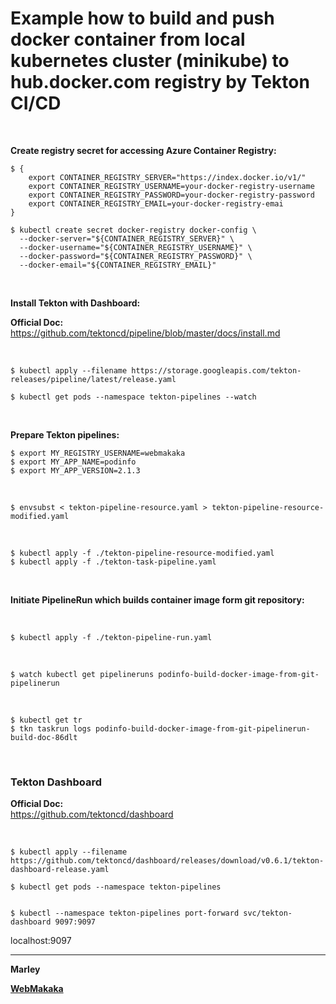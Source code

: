 # Example how to build and push docker container from local kubernetes cluster (minikube) to hub.docker.com registry by Tekton CI/CD


<br/>

**Create registry secret for accessing Azure Container Registry:**


```
$ {
    export CONTAINER_REGISTRY_SERVER="https://index.docker.io/v1/"
    export CONTAINER_REGISTRY_USERNAME=your-docker-registry-username
    export CONTAINER_REGISTRY_PASSWORD=your-docker-registry-password
    export CONTAINER_REGISTRY_EMAIL=your-docker-registry-emai
}
```

```
$ kubectl create secret docker-registry docker-config \
  --docker-server="${CONTAINER_REGISTRY_SERVER}" \
  --docker-username="${CONTAINER_REGISTRY_USERNAME}" \
  --docker-password="${CONTAINER_REGISTRY_PASSWORD}" \
  --docker-email="${CONTAINER_REGISTRY_EMAIL}"
```

<br/>

**Install Tekton with Dashboard:**

**Official Doc:**  
https://github.com/tektoncd/pipeline/blob/master/docs/install.md


<br/>

    $ kubectl apply --filename https://storage.googleapis.com/tekton-releases/pipeline/latest/release.yaml

    $ kubectl get pods --namespace tekton-pipelines --watch


<br/>

**Prepare Tekton pipelines:**

    $ export MY_REGISTRY_USERNAME=webmakaka
    $ export MY_APP_NAME=podinfo
    $ export MY_APP_VERSION=2.1.3

<br/>

    $ envsubst < tekton-pipeline-resource.yaml > tekton-pipeline-resource-modified.yaml

<br/>

    $ kubectl apply -f ./tekton-pipeline-resource-modified.yaml
    $ kubectl apply -f ./tekton-task-pipeline.yaml 

<br/>

**Initiate PipelineRun which builds container image form git repository:**

<br/>

    $ kubectl apply -f ./tekton-pipeline-run.yaml 

<br/>

    $ watch kubectl get pipelineruns podinfo-build-docker-image-from-git-pipelinerun

<br/>

    $ kubectl get tr
    $ tkn taskrun logs podinfo-build-docker-image-from-git-pipelinerun-build-doc-86dlt

<br/>

### Tekton Dashboard

**Official Doc:**  
https://github.com/tektoncd/dashboard


<br/>

    $ kubectl apply --filename https://github.com/tektoncd/dashboard/releases/download/v0.6.1/tekton-dashboard-release.yaml

    $ kubectl get pods --namespace tekton-pipelines


    $ kubectl --namespace tekton-pipelines port-forward svc/tekton-dashboard 9097:9097


localhost:9097

---

<strong>Marley</strong>

<a href="https://webmakaka.com"><strong>WebMakaka</strong></a>